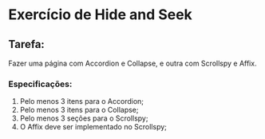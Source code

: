 # Exercício de Hide and Seek

## Tarefa:
Fazer uma página com Accordion e Collapse, e outra com Scrollspy e Affix.

### Especificações:
  1. Pelo menos 3 itens para o Accordion;
  2. Pelo menos 3 itens para o Collapse;
  3. Pelo menos 3 seções para o Scrollspy;
  4. O Affix deve ser implementado no Scrollspy;



# 
